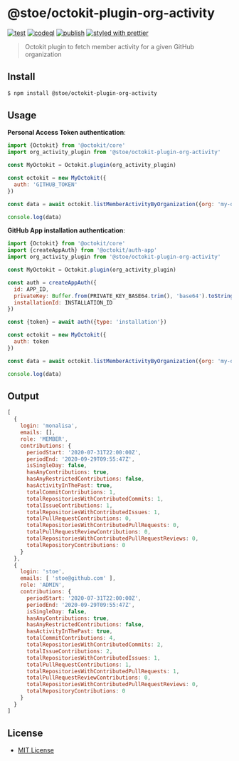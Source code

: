 # @stoe/octokit-plugin-org-activity

[![test](https://github.com/stoe/octokit-plugin-org-activity/actions/workflows/test.yml/badge.svg)](https://github.com/stoe/octokit-plugin-org-activity/actions/workflows/test.yml) [![codeql](https://github.com/stoe/octokit-plugin-org-activity/actions/workflows/codeql.yml/badge.svg)](https://github.com/stoe/octokit-plugin-org-activity/actions/workflows/codeql.yml) [![publish](https://github.com/stoe/octokit-plugin-org-activity/actions/workflows/publish.yml/badge.svg)](https://github.com/stoe/octokit-plugin-org-activity/actions/workflows/publish.yml) [![styled with prettier](https://img.shields.io/badge/styled_with-prettier-ff69b4.svg)](https://github.com/prettier/prettier)

> Octokit plugin to fetch member activity for a given GitHub organization

## Install

```sh
$ npm install @stoe/octokit-plugin-org-activity
```

## Usage

**Personal Access Token authentication**:

```js
import {Octokit} from '@octokit/core'
import org_activity_plugin from '@stoe/octokit-plugin-org-activity'

const MyOctokit = Octokit.plugin(org_activity_plugin)

const octokit = new MyOctokit({
  auth: 'GITHUB_TOKEN'
})

const data = await octokit.listMemberActivityByOrganization({org: 'my-org'})

console.log(data)
```

**GitHub App installation authentication**:

```js
import {Octokit} from '@octokit/core'
import {createAppAuth} from '@octokit/auth-app'
import org_activity_plugin from '@stoe/octokit-plugin-org-activity'

const MyOctokit = Octokit.plugin(org_activity_plugin)

const auth = createAppAuth({
  id: APP_ID,
  privateKey: Buffer.from(PRIVATE_KEY_BASE64.trim(), 'base64').toString('ascii'),
  installationId: INSTALLATION_ID
})

const {token} = await auth({type: 'installation'})

const octokit = new MyOctokit({
  auth: token
})

const data = await octokit.listMemberActivityByOrganization({org: 'my-org'})

console.log(data)
```

## Output

```js
[
  {
    login: 'monalisa',
    emails: [],
    role: 'MEMBER',
    contributions: {
      periodStart: '2020-07-31T22:00:00Z',
      periodEnd: '2020-09-29T09:55:47Z',
      isSingleDay: false,
      hasAnyContributions: true,
      hasAnyRestrictedContributions: false,
      hasActivityInThePast: true,
      totalCommitContributions: 1,
      totalRepositoriesWithContributedCommits: 1,
      totalIssueContributions: 1,
      totalRepositoriesWithContributedIssues: 1,
      totalPullRequestContributions: 0,
      totalRepositoriesWithContributedPullRequests: 0,
      totalPullRequestReviewContributions: 0,
      totalRepositoriesWithContributedPullRequestReviews: 0,
      totalRepositoryContributions: 0
    }
  },
  {
    login: 'stoe',
    emails: [ 'stoe@github.com' ],
    role: 'ADMIN',
    contributions: {
      periodStart: '2020-07-31T22:00:00Z',
      periodEnd: '2020-09-29T09:55:47Z',
      isSingleDay: false,
      hasAnyContributions: true,
      hasAnyRestrictedContributions: false,
      hasActivityInThePast: true,
      totalCommitContributions: 4,
      totalRepositoriesWithContributedCommits: 2,
      totalIssueContributions: 2,
      totalRepositoriesWithContributedIssues: 1,
      totalPullRequestContributions: 1,
      totalRepositoriesWithContributedPullRequests: 1,
      totalPullRequestReviewContributions: 0,
      totalRepositoriesWithContributedPullRequestReviews: 0,
      totalRepositoryContributions: 0
    }
  }
]
```

## License

- [MIT License](./license)
